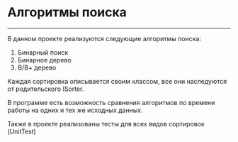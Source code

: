 # Алгоритмы поиска
___
В данном проекте реализуются следующие алгоритмы поиска:
  1) Бинарный поиск
  2) Бинарное дерево
  3) В/В+ дерево
  
Каждая сортировка описывается своим классом, все они наследуются от родительского ISorter.

В программе есть возможность сравнения алгоритмов по времени работы на одних и тех же исходных данных.

Также в проекте реализованы тесты для всех видов сортировок (UnitTest)
